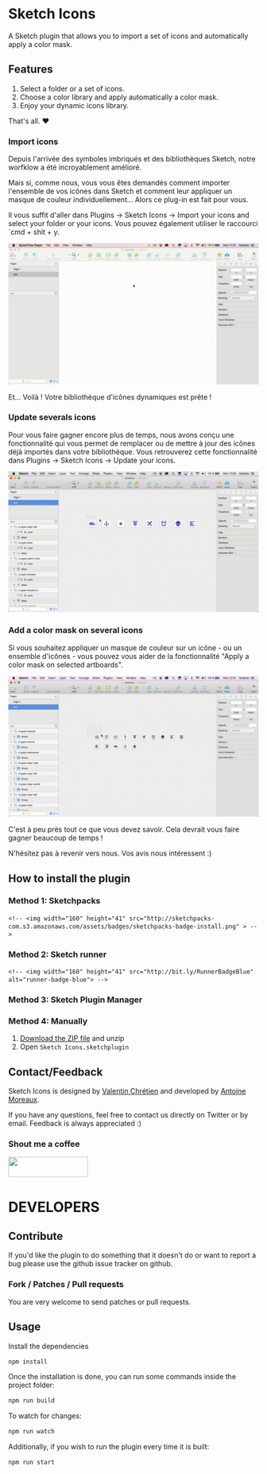# Sketch Icons

A Sketch plugin that allows you to import a set of icons and automatically apply a color mask.

## Features

1. Select a folder or a set of icons.
2. Choose a color library and apply automatically a color mask.
3. Enjoy your dynamic icons library.

That's all. ❤️

### Import icons

Depuis l'arrivée des symboles imbriqués et des bibliothèques Sketch, notre worfklow a été incroyablement amélioré. 

Mais si, comme nous, vous vous êtes demandés comment importer l'ensemble de vos icônes dans Sketch et comment leur appliquer un masque de couleur individuellement... Alors ce plug-in est fait pour vous.

Il vous suffit d'aller dans Plugins -> Sketch Icons -> Import your icons and select your folder or your icons. Vous pouvez également utiliser le raccourci `cmd + shit + y.

![alt text](images/import-icons.gif)

Et... Voilà ! Votre bibliothèque d'icônes dynamiques est prête !

### Update severals icons

Pour vous faire gagner encore plus de temps, nous avons conçu une fonctionnalité qui vous permet de remplacer ou de mettre à jour des icônes déjà importés dans votre bibliothèque. Vous retrouverez cette fonctionnalité dans Plugins -> Sketch Icons -> Update your icons.

![alt text](images/update-icons.gif)

### Add a color mask on several icons

Si vous souhaitez appliquer un masque de couleur sur un icône - ou un ensemble d'icônes - vous pouvez vous aider de la fonctionnalité "Apply a color mask on selected artboards".

![alt text](images/add-mask-icons.gif)

C'est à peu près tout ce que vous devez savoir. Cela devrait vous faire gagner beaucoup de temps ! 

N'hésitez pas à revenir vers nous. Vos avis nous intéressent :)

## How to install the plugin

### Method 1: Sketchpacks

<!-- <a href="https://sketchpacks.com/sonburn/symbol-instance-locator/install"> -->
	<!-- <img width="160" height="41" src="http://sketchpacks-com.s3.amazonaws.com/assets/badges/sketchpacks-badge-install.png" > -->
<!-- </a> -->

### Method 2: Sketch runner

<!-- <a href="http://bit.ly/SketchRunnerWebsite"> -->
	<!-- <img width="160" height="41" src="http://bit.ly/RunnerBadgeBlue" alt="runner-badge-blue"> -->
<!-- </a> -->

### Method 3: Sketch Plugin Manager

### Method 4: Manually

1. [Download the ZIP file](https://github.com/amoreaux/Sketch-Icons/raw/master/release/Sketch-Icons.zip) and unzip
2. Open `Sketch Icons.sketchplugin`

## Contact/Feedback

Sketch Icons is designed by [Valentin Chrétien](https://twitter.com/valentinchrt) and developed by [Antoine Moreaux](https://twitter.com/Antoine_Moreaux).

If you have any questions, feel free to contact us directly on Twitter or by email. Feedback is always appreciated :)

### Shout me a coffee

<a href="https://www.paypal.me/AntoineMoreaux">
	<img width="160" height="41" src="https://raw.githubusercontent.com/DWilliames/PDF-export-sketch-plugin/master/images/paypal-badge.png">
</a>

# DEVELOPERS

## Contribute

If you'd like the plugin to do something that it doesn't do or want to report a bug please use the github issue tracker on github.

### Fork / Patches / Pull requests

You are very welcome to send patches or pull requests.

## Usage

Install the dependencies

```bash
npm install
```

Once the installation is done, you can run some commands inside the project folder:

```bash
npm run build
```

To watch for changes:

```bash
npm run watch
```

Additionally, if you wish to run the plugin every time it is built:

```bash
npm run start
```



